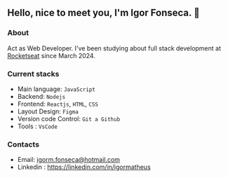 ## Hello, nice to meet you, I'm Igor Fonseca. 👋

### About
Act as Web Developer. I've been studying about full stack development at [Rocketseat](https://rocketseat.com.br) since March 2024.

### Current stacks
- Main language: `JavaScript`
- Backend: `Nodejs`
- Frontend: `Reactjs`, `HTML`, `CSS`
- Layout Design: `Figma` 
- Version code Control: `Git a Github`
- Tools : `VsCode`


### Contacts
- Email: igorm.fonseca@hotmail.com
- Linkedin : https://linkedin.com/in/igormatheus


